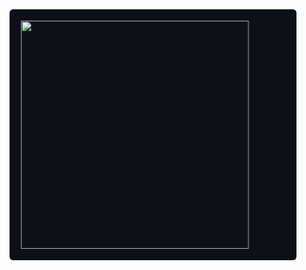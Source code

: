 <div style="background: #0d1117;padding: 20px;border-radius: 6px;">
    <img style="background-color: transparent!important;" src="https://blazite.com/img/blaziteOSS.png" width="400" />
</div>